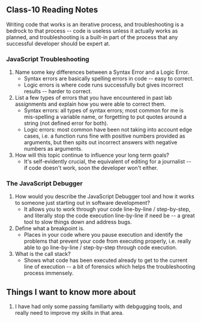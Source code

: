 ## Class-10 Reading Notes  
<p>Writing code that works is an iterative process, and troubleshooting is a bedrock to that process -- code is useless unless it actually works as planned, and troubleshooting is a built-in part of the process that any successful developer should be expert at.</p>

### JavaScript Troubleshooting

1. Name some key differences between a Syntax Error and a Logic Error.
    * Syntax errors are basically spelling errors in code -- easy to correct.
    * Logic errors is where code runs successfully but gives incorrect results -- harder to correct.
2. List a few types of errors that you have encountered in past lab assignments and explain how you were able to correct them.
    * Syntax errors: all types of syntax errors; most common for me is mis-spelling a variable name, or forgetting to put quotes around a string (not defined error for both).
    * Logic errors: most common have been not taking into account edge cases, i.e. a function runs fine with positive numbers provided as arguments, but then spits out incorrect answers with negative numbers as arguments.
3. How will this topic continue to influence your long term goals?
    * It's self-evidently crucial, the equivalent of editing for a journalist -- if code doesn't work, soon the developer won't either.

### The JavaScript Debugger

1. How would you describe the JavaScript Debugger tool and how it works to someone just starting out in software development?
    *  It allows you to work through your code line-by-line / step-by-step, and literally stop the code execution line-by-line if need be -- a great tool to slow things down and address bugs.
2. Define what a breakpoint is.
    * Places in your code where you pause execution and identify the problems that prevent your code from executing properly, i.e. really able to go line-by-line / step-by-step through code execution.
3. What is the call stack?
    * Shows what code has been executed already to get to the current line of execution -- a bit of forensics which helps the troubleshooting process immensely.

## Things I want to know more about

1. I have had only some passing familiarty with debgugging tools, and really need to improve my skills in that area.